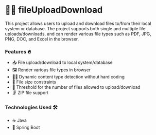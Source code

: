 # 📁📩 fileUploadDownload
This project allows users to upload and download files to/from their local system or database. The project supports both single and multiple file uploads/downloads, and can render various file types such as PDF, JPG, PNG, DOC, and Excel in the browser.

### Features 🔥
* 📤 File upload/download to local system/database
* 🖼️ Render various file types in browser
* 🕵️‍♀️ Dynamic content type detection without hard coding
* 📏 File size constraints
* 🔢 Threshold for the number of files allowed to upload/download
* 🗜️ ZIP file support
### Technologies Used 🛠️
* ☕ Java
* 🌱 Spring Boot





